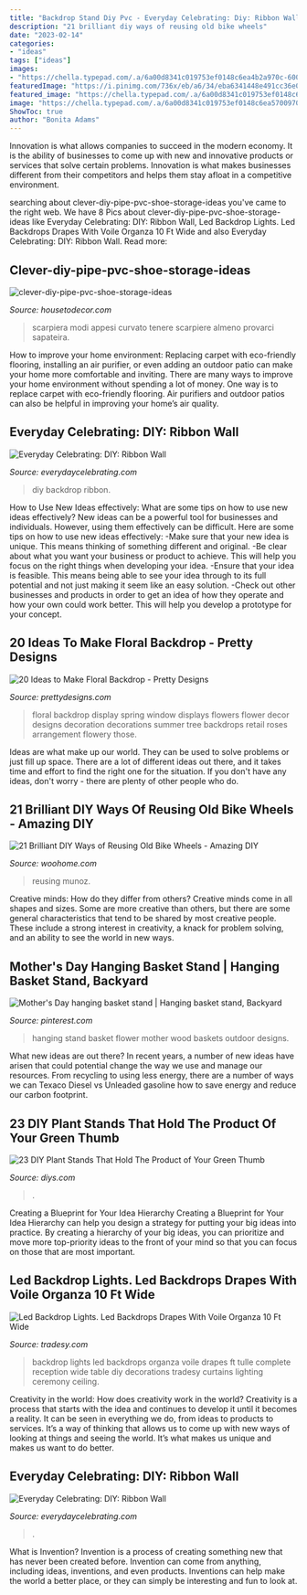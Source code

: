 ```yaml
---
title: "Backdrop Stand Diy Pvc - Everyday Celebrating: Diy: Ribbon Wall"
description: "21 brilliant diy ways of reusing old bike wheels"
date: "2023-02-14"
categories:
- "ideas"
tags: ["ideas"]
images:
- "https://chella.typepad.com/.a/6a00d8341c019753ef0148c6ea4b2a970c-600wi"
featuredImage: "https://i.pinimg.com/736x/eb/a6/34/eba6341448e491cc36e0732b1643dd7d--hanging-basket-stand-hanging-baskets.jpg"
featured_image: "https://chella.typepad.com/.a/6a00d8341c019753ef0148c6ea5700970c-600wi"
image: "https://chella.typepad.com/.a/6a00d8341c019753ef0148c6ea5700970c-600wi"
ShowToc: true
author: "Bonita Adams"
---
```



Innovation is what allows companies to succeed in the modern economy. It is the ability of businesses to come up with new and innovative products or services that solve certain problems. Innovation is what makes businesses different from their competitors and helps them stay afloat in a competitive environment.

	

		
searching about clever-diy-pipe-pvc-shoe-storage-ideas you've came to the right web. We have 8 Pics about clever-diy-pipe-pvc-shoe-storage-ideas like Everyday Celebrating: DIY: Ribbon Wall, Led Backdrop Lights. Led Backdrops Drapes With Voile Organza 10 Ft Wide and also Everyday Celebrating: DIY: Ribbon Wall. Read more:
		
    
## Clever-diy-pipe-pvc-shoe-storage-ideas

<img loading=lazy src="https://housetodecor.com/wp-content/uploads/2019/10/clever-diy-pipe-pvc-shoe-storage-ideas.jpg" onerror="this.onerror=null;this.src='https://tse3.mm.bing.net/th?id=OIP.Id5YikoHSIVnJETL497_OQHaKE&amp;pid=15.1';" alt="clever-diy-pipe-pvc-shoe-storage-ideas">

_Source: housetodecor.com_

>scarpiera modi appesi curvato tenere scarpiere almeno provarci sapateira. 

	

How to improve your home environment: Replacing carpet with eco-friendly flooring, installing an air purifier, or even adding an outdoor patio can make your home more comfortable and inviting.
There are many ways to improve your home environment without spending a lot of money. One way is to replace carpet with eco-friendly flooring. Air purifiers and outdoor patios can also be helpful in improving your home’s air quality.

    
## Everyday Celebrating: DIY: Ribbon Wall

<img loading=lazy src="https://chella.typepad.com/.a/6a00d8341c019753ef0148c6ea4b2a970c-600wi" onerror="this.onerror=null;this.src='https://tse2.mm.bing.net/th?id=OIP.G7o4KUGl0wujzPS0fR2v8wHaFh&amp;pid=15.1';" alt="Everyday Celebrating: DIY: Ribbon Wall">

_Source: everydaycelebrating.com_

>diy backdrop ribbon. 

	

How to Use New Ideas effectively: What are some tips on how to use new ideas effectively?
New ideas can be a powerful tool for businesses and individuals. However, using them effectively can be difficult. Here are some tips on how to use new ideas effectively: 
-Make sure that your new idea is unique. This means thinking of something different and original. 
-Be clear about what you want your business or product to achieve. This will help you focus on the right things when developing your idea. 
-Ensure that your idea is feasible. This means being able to see your idea through to its full potential and not just making it seem like an easy solution. 
-Check out other businesses and products in order to get an idea of how they operate and how your own could work better. This will help you develop a prototype for your concept.

    
## 20 Ideas To Make Floral Backdrop - Pretty Designs

<img loading=lazy src="http://www.prettydesigns.com/wp-content/uploads/2015/07/20-ideas-to-make-floral-backdrop8.jpg" onerror="this.onerror=null;this.src='https://tse3.mm.bing.net/th?id=OIP.JEzpeY9e4OuUtpWpAP6CpAHaLH&amp;pid=15.1';" alt="20 Ideas to Make Floral Backdrop - Pretty Designs">

_Source: prettydesigns.com_

>floral backdrop display spring window displays flowers flower decor designs decoration decorations summer tree backdrops retail roses arrangement flowery those. 

	

Ideas are what make up our world. They can be used to solve problems or just fill up space. There are a lot of different ideas out there, and it takes time and effort to find the right one for the situation. If you don't have any ideas, don't worry - there are plenty of other people who do.

    
## 21 Brilliant DIY Ways Of Reusing Old Bike Wheels - Amazing DIY

<img loading=lazy src="https://www.woohome.com/wp-content/uploads/2014/07/DIY-Crafts-from-Bike-Wheels-02-1.jpg" onerror="this.onerror=null;this.src='https://tse4.mm.bing.net/th?id=OIP.LfJCayCOJsceap2I0Is9lQHaLI&amp;pid=15.1';" alt="21 Brilliant DIY Ways of Reusing Old Bike Wheels - Amazing DIY">

_Source: woohome.com_

>reusing munoz. 

	

Creative minds: How do they differ from others?
Creative minds come in all shapes and sizes. Some are more creative than others, but there are some general characteristics that tend to be shared by most creative people. These include a strong interest in creativity, a knack for problem solving, and an ability to see the world in new ways.

    
## Mother&#039;s Day Hanging Basket Stand | Hanging Basket Stand, Backyard

<img loading=lazy src="https://i.pinimg.com/736x/eb/a6/34/eba6341448e491cc36e0732b1643dd7d--hanging-basket-stand-hanging-baskets.jpg" onerror="this.onerror=null;this.src='https://tse3.mm.bing.net/th?id=OIP.ffc9b-B94aecf2WobQK6mAHaJ3&amp;pid=15.1';" alt="Mother&#039;s Day hanging basket stand | Hanging basket stand, Backyard">

_Source: pinterest.com_

>hanging stand basket flower mother wood baskets outdoor designs. 

	

What new ideas are out there?
In recent years, a number of new ideas have arisen that could potential change the way we use and manage our resources. From recycling to using less energy, there are a number of ways we can Texaco Diesel vs Unleaded gasoline how to save energy and reduce our carbon footprint.

    
## 23 DIY Plant Stands That Hold The Product Of Your Green Thumb

<img loading=lazy src="https://cdn.diys.com/wp-content/uploads/2016/03/Modern-Plant-Stand-DIY.jpg" onerror="this.onerror=null;this.src='https://tse4.mm.bing.net/th?id=OIP.-QuRyxJTdpDk5Y6Ic8JA6wHaLH&amp;pid=15.1';" alt="23 DIY Plant Stands That Hold The Product of Your Green Thumb">

_Source: diys.com_

>. 

	

Creating a Blueprint for Your Idea Hierarchy
Creating a Blueprint for Your Idea Hierarchy can help you design a strategy for putting your big ideas into practice. By creating a hierarchy of your big ideas, you can prioritize and move more top-priority ideas to the front of your mind so that you can focus on those that are most important.

    
## Led Backdrop Lights. Led Backdrops Drapes With Voile Organza 10 Ft Wide

<img loading=lazy src="https://item4.tradesy.com/r/3f2d9c9f5665b1801518a20e373478b5/720/960/weddings/other/os/led-backdrop-lights-led-backdrops-drapes-with-voile-organza-10-ft-wide-by-10-ft-long-complete-set-815408.jpg" onerror="this.onerror=null;this.src='https://tse4.mm.bing.net/th?id=OIP.ZQKSgT4rg7ylSjb9n3MybgHaJ4&amp;pid=15.1';" alt="Led Backdrop Lights. Led Backdrops Drapes With Voile Organza 10 Ft Wide">

_Source: tradesy.com_

>backdrop lights led backdrops organza voile drapes ft tulle complete reception wide table diy decorations tradesy curtains lighting ceremony ceiling. 

	

Creativity in the world: How does creativity work in the world?
Creativity is a process that starts with the idea and continues to develop it until it becomes a reality. It can be seen in everything we do, from ideas to products to services. It’s a way of thinking that allows us to come up with new ways of looking at things and seeing the world. It’s what makes us unique and makes us want to do better.

    
## Everyday Celebrating: DIY: Ribbon Wall

<img loading=lazy src="https://chella.typepad.com/.a/6a00d8341c019753ef0148c6ea5700970c-600wi" onerror="this.onerror=null;this.src='https://tse1.mm.bing.net/th?id=OIP.QG_hu8tKwOCOOou5-qthiwHaLH&amp;pid=15.1';" alt="Everyday Celebrating: DIY: Ribbon Wall">

_Source: everydaycelebrating.com_

>. 

	

What is Invention?
Invention is a process of creating something new that has never been created before. Invention can come from anything, including ideas, inventions, and even products. Inventions can help make the world a better place, or they can simply be interesting and fun to look at.

